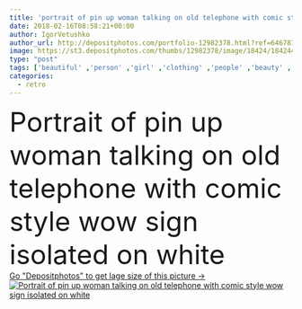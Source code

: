 ```yaml
---
title: 'portrait of pin up woman talking on old telephone with comic style wow sign isolated on white'
date: 2018-02-16T08:58:21+00:00
author: IgorVetushko
author_url: http://depositphotos.com/portfolio-12982378.html?ref=64678756
image: https://st3.depositphotos.com/thumbs/12982378/image/18424/184244780/api_thumb_450.jpg?forcejpeg=true
type: "post"
tags: ['beautiful' ,'person' ,'girl' ,'clothing' ,'people' ,'beauty' ,'connection' ,'style' ,'old' ,'retro' ,'vintage' ,'fashion' ,'pretty' ,'stylish' ,'communication' ,'telephone' ,'emotional' ,'hairstyle' ,'clothes' ,'alone' ,'attractive' ,'shocked' ,'symbols' ,'signs' ,'fashionable' ,'modeling' ,'wow' ,'styling' ,'fashionista' ,'Isolated On White' ,'copy space' ,'young adult' ,'cut out' ,'pop art' ,'pin up' ,'red lipstick' ,'caucasian woman' ,'comic style' ]
categories: 
  - retro
---
```

<div aling="center">
            <font size="60"> Portrait of pin up woman talking on old telephone with comic style wow sign isolated on white</font>   
</div>
<div>
    <a href='https://depositphotos.com/184244780/stock-photo-portrait-pin-woman-talking-old.html?ref=64678756' target=_blank > Go "Depositphotos" to get lage size of this picture ->
        <img href='https://depositphotos.com/184244780/stock-photo-portrait-pin-woman-talking-old.html?ref=64678756' src='https://st3.depositphotos.com/12982378/18424/i/950/depositphotos_184244780-stock-photo-portrait-pin-woman-talking-old.jpg?forcejpeg=true' alt='Portrait of pin up woman talking on old telephone with comic style wow sign isolated on white' >
    </a>
</div>
